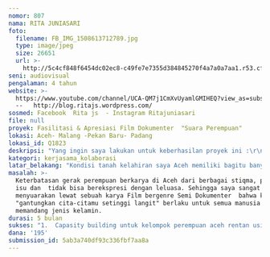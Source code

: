 ```yaml
---
nomor: 807
nama: RITA JUNIASARI
foto:
  filename: FB_IMG_1508613712789.jpg
  type: image/jpeg
  size: 26651
  url: >-
    http://5c4cf848f6454dc02ec8-c49fe7e7355d384845270f4a7a0a7aa1.r53.cf2.rackcdn.com/8ad95c48-6c0c-4be0-959d-76c62cdab51e/FB_IMG_1508613712789.jpg
seni: audiovisual
pengalaman: 4 tahun
website: >-
  https://www.youtube.com/channel/UCA-QM7j1CmXvUyamlGMIHEQ?view_as=subscriber   
  --   http://blog.ritajs.wordpress.com/  
sosmed: Facebook  Rita js  - Instagram Ritajuniasari
file: null
proyek: Fasilitasi & Apresiasi Film Dokumenter  "Suara Perempuan"
lokasi: Aceh- Malang -Pekan Baru- Padang
lokasi_id: Q1823
deskripsi: "Yang ingin saya lakukan untuk keberhasilan proyek ini :\r\n1.  Study Banding 2 minggu bersama Film Maker (equtorcinema) Profesional di Malang \r\n2. Menyusun naskah film dan treatment film (pra produksi)\r\n3. Produksi Film\r\n4. Roadshow dan Screening dilaksanakan di 3 Provinsi Aceh – Pekan Baru – Padang dengan tujuan  Menyuarakan bahwa karya perempuan setara dengan karya laki-laki tanpa ada batasan dan memandang jenis kelamin."
kategori: kerjasama_kolaborasi
latar_belakang: "Kondisi tanah kelahiran saya Aceh memiliki bagitu banyak peraturan dan pantangan untuk perempuan. Ketika seorang perempuan berjalan terlalu jauh dari laki-laki sudah dicap “perempuan tersebut tidak baik”, ketika perempuan memimpin disebuah organisasi atau menjadi kepala desa sudah dianggap “perempuan melanggar derajat laki-laki”, perempuan bekarya dan bergaya sedikit tomboy sudah dianggap “perempuan kurang cocok untuk dinikahi atau tidak cocok untuk dijadikan menantu”. Perempuan di Aceh seperti di skat dari berbagai stikma, propaganda isu dan  tidak bisa berekspresi dengan leluas.\r\nSineas laki-laki lebih menonjol dalam bekarya sedangkan perempuan memiliki skill untuk menjadi sutradara tetapi tidak memiliki kesempatan yang besar. Persoalan perempuan di anggap tidak boleh terlalu aktif bekarya, terlalu tomboy, terlalu banyak tahu masih tabu di aceh. \r\nSaya dan beberapa perempuan sineas muda lainnya sangat berkeinginan untuk belajar menjadi sutradara dan film maker yang professional, sehingga bisa membuktikan kepada masyarakat atau pemerintah aceh khususnya bahwa perempuan juga bisa bekarya  dengan hasil yang sangat baik."
masalah: >-
  Keterbatasan gerak perempuan berkarya di Aceh dari berbagai stiqma, propaganda
  isu dan  tidak bisa berekspresi dengan leluasa. Sehingga saya sangat ingin
  menyuarakan lewat sebuah karya Film bergenre Semi Dokumenter  bahwa kalimat
  "gantungkan cita-citamu setinggi langit" berlaku untuk semua manusia tanpa
  memandang jenis kelamin. 
durasi: 5 bulan
sukses: "1.  Capasity building untuk kelompok perempuan aceh rentan usia 20 sampai 30 tahun\r\n2. Roadshow dan screening 2000 perempuan dari 3 lokasi screening (Aceh,Pekan Baru,Padang)\r\n3. Adanya film Semi Dokumenter pendek berdurasi 30 menit tentang Suara perempuan pekarya\r\n4. Memotivasi perempuan dari berbagai  lintas generasi agar terus bekarya tanpa ada ketakutan dan keraguan\r\n"
dana: '195'
submission_id: 5ab3a740df93c336fbf7aa8a
---
```

